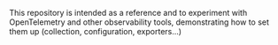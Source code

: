This repository is intended as a reference and to experiment with OpenTelemetry and other observability tools, demonstrating how to set them up (collection, configuration, exporters...)

